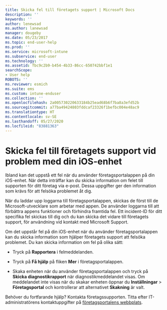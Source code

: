```yaml
---
title: Skicka fel till företagets support | Microsoft Docs
description: ''
keywords: ''
author: lenewsad
ms.author: lanewsad
manager: dougeby
ms.date: 05/23/2017
ms.topic: end-user-help
ms.prod: ''
ms.service: microsoft-intune
ms.subservice: end-user
ms.technology: ''
ms.assetid: fbc9c2b9-b454-4b33-86cc-650742bbf1e1
searchScope:
- User help
ROBOTS: ''
ms.reviewer: esmich
ms.suite: ems
ms.custom: intune-enduser
ms.collection: ''
ms.openlocfilehash: 2a005730220633184b25ead68b6f7ba8a3efd52b
ms.sourcegitcommit: a77ba49424803fddcaf23326f1befbc004e48ac9
ms.translationtype: HT
ms.contentlocale: sv-SE
ms.lasthandoff: 05/27/2020
ms.locfileid: "83881363"
---
```

# <a name="send-errors-to-your-company-support-for-issues-with-your-ios-device"></a>Skicka fel till företagets support vid problem med din iOS-enhet
Ibland kan det uppstå ett fel när du använder företagsportalappen på din iOS-enhet. När detta inträffar kan du skicka information om felet till supporten för ditt företag via e-post. Dessa uppgifter ger den information som krävs för att felsöka problemet åt dig.

När du laddar upp loggarna till företagsportalappen, skickas de först till de Microsoft-utvecklare som arbetar med appen. De använder loggarna till att förbättra appens funktioner och förhindra framtida fel. Ett incident-ID för ditt specifika fel skickas till dig och du kan skicka det vidare till företagets support, för användning vid kontakt med Microsoft Support.

Om det uppstår fel på din iOS-enhet när du använder företagsportalappen kan du skicka information som hjälper företagets support att felsöka problemet. Du kan skicka information om fel på olika sätt:

- Tryck på **Rapportera** i felmeddelanden.

- Tryck på **Få hjälp** på fliken **Mer** i företagsportalappen.

- Skaka enheten när du använder företagsportalappen och tryck på **Skicka diagnostikrapport** när diagnostikmeddelandet visas. Om meddelandet inte visas när du skakar enheten öppnar du **Inställningar** > **Företagsportal** och kontrollerar att alternativet **Skakning** är valt.

Behöver du fortfarande hjälp? Kontakta företagssupporten. Titta efter IT-administratörens kontaktuppgifter på [företagsportalens webbplats](https://go.microsoft.com/fwlink/?linkid=2010980).
